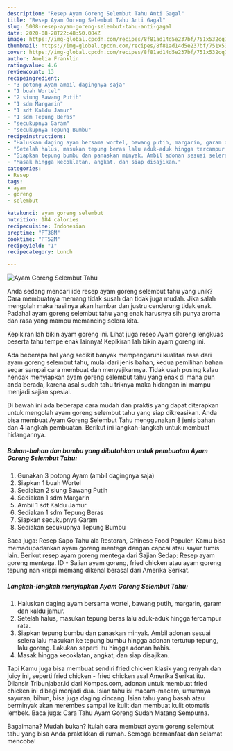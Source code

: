 ```yaml
---
description: "Resep Ayam Goreng Selembut Tahu Anti Gagal"
title: "Resep Ayam Goreng Selembut Tahu Anti Gagal"
slug: 5008-resep-ayam-goreng-selembut-tahu-anti-gagal
date: 2020-08-28T22:48:50.084Z
image: https://img-global.cpcdn.com/recipes/8f81ad14d5e237bf/751x532cq70/ayam-goreng-selembut-tahu-foto-resep-utama.jpg
thumbnail: https://img-global.cpcdn.com/recipes/8f81ad14d5e237bf/751x532cq70/ayam-goreng-selembut-tahu-foto-resep-utama.jpg
cover: https://img-global.cpcdn.com/recipes/8f81ad14d5e237bf/751x532cq70/ayam-goreng-selembut-tahu-foto-resep-utama.jpg
author: Amelia Franklin
ratingvalue: 4.6
reviewcount: 13
recipeingredient:
- "3 potong Ayam ambil dagingnya saja"
- "1 buah Wortel"
- "2 siung Bawang Putih"
- "1 sdm Margarin"
- "1 sdt Kaldu Jamur"
- "1 sdm Tepung Beras"
- "secukupnya Garam"
- "secukupnya Tepung Bumbu"
recipeinstructions:
- "Haluskan daging ayam bersama wortel, bawang putih, margarin, garam dan kaldu jamur."
- "Setelah halus, masukan tepung beras lalu aduk-aduk hingga tercampur rata."
- "Siapkan tepung bumbu dan panaskan minyak. Ambil adonan sesuai selera lalu masukan ke tepung bumbu hingga adonan tertutup tepung, lalu goreng. Lakukan seperti itu hingga adonan habis."
- "Masak hingga kecoklatan, angkat, dan siap disajikan."
categories:
- Resep
tags:
- ayam
- goreng
- selembut

katakunci: ayam goreng selembut 
nutrition: 184 calories
recipecuisine: Indonesian
preptime: "PT38M"
cooktime: "PT52M"
recipeyield: "1"
recipecategory: Lunch

---
```



![Ayam Goreng Selembut Tahu](https://img-global.cpcdn.com/recipes/8f81ad14d5e237bf/751x532cq70/ayam-goreng-selembut-tahu-foto-resep-utama.jpg)

Anda sedang mencari ide resep ayam goreng selembut tahu yang unik? Cara membuatnya memang tidak susah dan tidak juga mudah. Jika salah mengolah maka hasilnya akan hambar dan justru cenderung tidak enak. Padahal ayam goreng selembut tahu yang enak harusnya sih punya aroma dan rasa yang mampu memancing selera kita.

Kepikiran lah bikin ayam goreng ini. Lihat juga resep Ayam goreng lengkuas beserta tahu tempe enak lainnya! Kepikiran lah bikin ayam goreng ini.

Ada beberapa hal yang sedikit banyak mempengaruhi kualitas rasa dari ayam goreng selembut tahu, mulai dari jenis bahan, kedua pemilihan bahan segar sampai cara membuat dan menyajikannya. Tidak usah pusing kalau hendak menyiapkan ayam goreng selembut tahu yang enak di mana pun anda berada, karena asal sudah tahu triknya maka hidangan ini mampu menjadi sajian spesial.


Di bawah ini ada beberapa cara mudah dan praktis yang dapat diterapkan untuk mengolah ayam goreng selembut tahu yang siap dikreasikan. Anda bisa membuat Ayam Goreng Selembut Tahu menggunakan 8 jenis bahan dan 4 langkah pembuatan. Berikut ini langkah-langkah untuk membuat hidangannya.

<!--inarticleads1-->

##### Bahan-bahan dan bumbu yang dibutuhkan untuk pembuatan Ayam Goreng Selembut Tahu:

1. Gunakan 3 potong Ayam (ambil dagingnya saja)
1. Siapkan 1 buah Wortel
1. Sediakan 2 siung Bawang Putih
1. Sediakan 1 sdm Margarin
1. Ambil 1 sdt Kaldu Jamur
1. Sediakan 1 sdm Tepung Beras
1. Siapkan secukupnya Garam
1. Sediakan secukupnya Tepung Bumbu


Baca juga: Resep Sapo Tahu ala Restoran, Chinese Food Populer. Kamu bisa memadupadankan ayam goreng mentega dengan capcai atau sayur tumis lain. Berikut resep ayam goreng mentega dari Sajian Sedap: Resep ayam goreng mentega. ID - Sajian ayam goreng, fried chicken atau ayam goreng tepung nan krispi memang dikenal berasal dari Amerika Serikat. 

<!--inarticleads2-->

##### Langkah-langkah menyiapkan Ayam Goreng Selembut Tahu:

1. Haluskan daging ayam bersama wortel, bawang putih, margarin, garam dan kaldu jamur.
1. Setelah halus, masukan tepung beras lalu aduk-aduk hingga tercampur rata.
1. Siapkan tepung bumbu dan panaskan minyak. Ambil adonan sesuai selera lalu masukan ke tepung bumbu hingga adonan tertutup tepung, lalu goreng. Lakukan seperti itu hingga adonan habis.
1. Masak hingga kecoklatan, angkat, dan siap disajikan.


Tapi Kamu juga bisa membuat sendiri fried chicken klasik yang renyah dan juicy ini, seperti fried chicken - fried chicken asal Amerika Serikat itu. Dilansir Tribunjabar.id dari Kompas.com, adonan untuk membuat fried chicken ini dibagi menjadi dua. Isian tahu isi macam-macam, umumnya sayuran, bihun, bisa juga daging cincang. Isian tahu yang basah atau berminyak akan merembes sampai ke kulit dan membuat kulit otomatis lembek. Baca juga: Cara Tahu Ayam Goreng Sudah Matang Sempurna. 

Bagaimana? Mudah bukan? Itulah cara membuat ayam goreng selembut tahu yang bisa Anda praktikkan di rumah. Semoga bermanfaat dan selamat mencoba!

